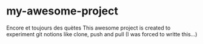 # my-awesome-project
Encore et toujours des quètes
This awesome project is created to experiment git notions like clone, push and pull
(I was forced to writte this...)
